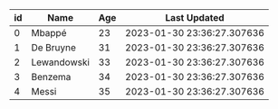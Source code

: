 |         id      | Name        |       Age | Last Updated               |
|-----------------|-------------|-----------|----------------------------|
|          0      | Mbappé      |   23      | 2023-01-30 23:36:27.307636 |
|          1      | De Bruyne   |   31      | 2023-01-30 23:36:27.307636 |
|          2      | Lewandowski |   33      | 2023-01-30 23:36:27.307636 |
|          3      | Benzema     |   34      | 2023-01-30 23:36:27.307636 |
|          4      | Messi       |   35      | 2023-01-30 23:36:27.307636 |
